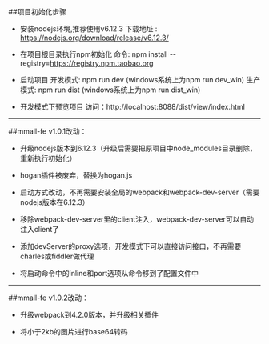 
##项目初始化步骤

* 安装nodejs环境,推荐使用v6.12.3
    下载地址 : https://nodejs.org/download/release/v6.12.3/

* 在项目根目录执行npm初始化
    命令: npm install --registry=https://registry.npm.taobao.org

* 启动项目
    开发模式: npm run dev (windows系统上为npm run dev_win)
    生产模式: npm run dist (windows系统上为npm run dist_win)

* 开发模式下预览项目
    访问：http://localhost:8088/dist/view/index.html


---
##mmall-fe v1.0.1改动：

* 升级nodejs版本到6.12.3（升级后需要把原项目中node_modules目录删除，重新执行初始化）

* hogan插件被废弃，替换为hogan.js

* 启动方式改动，不再需要安装全局的webpack和webpack-dev-server（需要nodejs版本在6.12.3）

* 移除webpack-dev-server里的client注入，webpack-dev-server可以自动注入client了

* 添加devServer的proxy选项，开发模式下可以直接访问接口，不再需要charles或fiddler做代理

* 将启动命令中的inline和port选项从命令移到了配置文件中


---
##mmall-fe v1.0.2改动：

* 升级webpack到4.2.0版本，并升级相关插件

* 将小于2kb的图片进行base64转码

